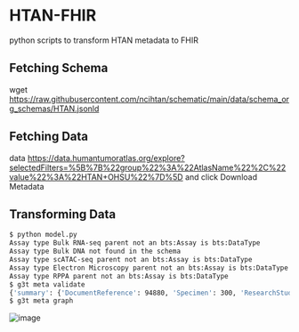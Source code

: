 # HTAN-FHIR
python scripts to transform HTAN metadata to FHIR

## Fetching Schema

wget https://raw.githubusercontent.com/ncihtan/schematic/main/data/schema_org_schemas/HTAN.jsonld

## Fetching Data
data https://data.humantumoratlas.org/explore?selectedFilters=%5B%7B%22group%22%3A%22AtlasName%22%2C%22value%22%3A%22HTAN+OHSU%22%7D%5D and click Download Metadata

## Transforming Data

```bash
$ python model.py
Assay type Bulk RNA-seq parent not an bts:Assay is bts:DataType
Assay type Bulk DNA not found in the schema
Assay type scATAC-seq parent not an bts:Assay is bts:DataType
Assay type Electron Microscopy parent not an bts:Assay is bts:DataType
Assay type RPPA parent not an bts:Assay is bts:DataType
$ g3t meta validate
{'summary': {'DocumentReference': 94880, 'Specimen': 300, 'ResearchStudy': 1, 'Task': 94880, 'ResearchSubject': 21, 'Patient': 21}}
$ g3t meta graph
```

![image](https://github.com/user-attachments/assets/4caa466b-89d0-47d3-a85c-13fc3be8e3b8)
